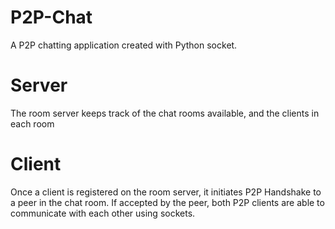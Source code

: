 # P2P-Chat
A P2P chatting application created with Python socket.
# Server
The room server keeps track of the chat rooms available, and the clients in each room
# Client
Once a client is registered on the room server, it initiates P2P Handshake to a peer in the chat room. If accepted by the peer, both P2P clients are able to communicate with each other using sockets.
